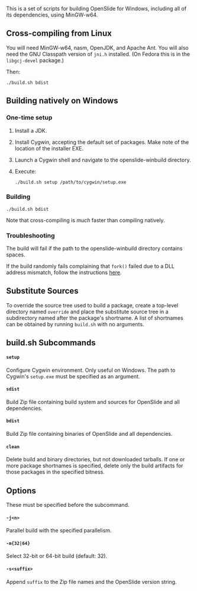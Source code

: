 This is a set of scripts for building OpenSlide for Windows, including all
of its dependencies, using MinGW-w64.

Cross-compiling from Linux
--------------------------

You will need MinGW-w64, nasm, OpenJDK, and Apache Ant.  You will also need
the GNU Classpath version of `jni.h` installed.  (On Fedora this is in the
`libgcj-devel` package.)

Then:

    ./build.sh bdist

Building natively on Windows
----------------------------

### One-time setup

1.  Install a JDK.

2.  Install Cygwin, accepting the default set of packages.  Make note of
    the location of the installer EXE.

3.  Launch a Cygwin shell and navigate to the openslide-winbuild directory.

4.  Execute:

        ./build.sh setup /path/to/cygwin/setup.exe

### Building

    ./build.sh bdist

Note that cross-compiling is *much* faster than compiling natively.

### Troubleshooting

The build will fail if the path to the openslide-winbuild directory
contains spaces.

If the build randomly fails complaining that `fork()` failed due to a DLL
address mismatch, follow the instructions [here][1].

[1]: http://cygwin.wikia.com/wiki/Rebaseall

Substitute Sources
------------------

To override the source tree used to build a package, create a top-level
directory named `override` and place the substitute source tree in a
subdirectory named after the package's shortname.  A list of shortnames
can be obtained by running `build.sh` with no arguments.

build.sh Subcommands
--------------------

#### `setup`

Configure Cygwin environment.  Only useful on Windows.  The path to Cygwin's
`setup.exe` must be specified as an argument.

#### `sdist`

Build Zip file containing build system and sources for OpenSlide and all
dependencies.

#### `bdist`

Build Zip file containing binaries of OpenSlide and all dependencies.

#### `clean`

Delete build and binary directories, but not downloaded tarballs.  If one
or more package shortnames is specified, delete only the build artifacts for
those packages in the specified bitness.

Options
-------

These must be specified before the subcommand.

#### `-j<n>`

Parallel build with the specified parallelism.

#### `-m{32|64}`

Select 32-bit or 64-bit build (default: 32).

#### `-s<suffix>`

Append `suffix` to the Zip file names and the OpenSlide version string.
